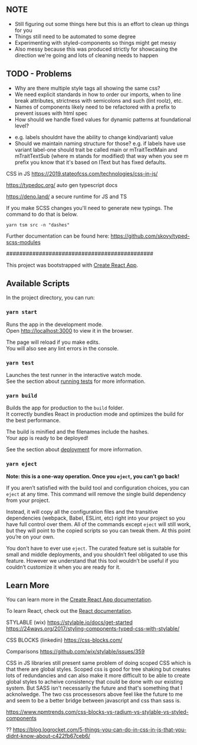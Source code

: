 ## NOTE
- Still figuring out some things here but this is an effort to clean up things for you
- Things still need to be automated to some degree
- Experimenting with styled-components so things might get messy
- Also messy because this was produced strictly for showcasing the direction we're going and lots of cleaning needs to happen

## TODO - Problems
- Why are there multiple style tags all showing the same css?
- We need explicit standards in how to order our imports, when to line break attributes, strictness with semicolons and such (lint roolz), etc.
- Names of components likely need to be refactored with a prefix to prevent issues with html spec
- How should we handle fixed values for dynamic patterns at foundational level?
+ e.g. labels shouldnt have the ability to change kind(variant) value
+ Should we maintain naming structure for those? e.g. if labels have use variant label-one should
  trait be called main or mTraitTextMain and mTraitTextSub (where m stands for modified) that way
  when you see m prefix you know that it's based on IText but has fixed defaults.

CSS in JS
https://2019.stateofcss.com/technologies/css-in-js/

https://typedoc.org/
auto gen typescript docs

https://deno.land/
a secure runtime for JS and TS

If you make SCSS changes you'll need to generate new typings. The command to do that is below.
```
yarn tsm src -n "dashes"
```
Further documentation can be found here: https://github.com/skovy/typed-scss-modules

#############################################

This project was bootstrapped with [Create React App](https://github.com/facebook/create-react-app).

## Available Scripts

In the project directory, you can run:

### `yarn start`

Runs the app in the development mode.<br />
Open [http://localhost:3000](http://localhost:3000) to view it in the browser.

The page will reload if you make edits.<br />
You will also see any lint errors in the console.

### `yarn test`

Launches the test runner in the interactive watch mode.<br />
See the section about [running tests](https://facebook.github.io/create-react-app/docs/running-tests) for more information.

### `yarn build`

Builds the app for production to the `build` folder.<br />
It correctly bundles React in production mode and optimizes the build for the best performance.

The build is minified and the filenames include the hashes.<br />
Your app is ready to be deployed!

See the section about [deployment](https://facebook.github.io/create-react-app/docs/deployment) for more information.

### `yarn eject`

**Note: this is a one-way operation. Once you `eject`, you can’t go back!**

If you aren’t satisfied with the build tool and configuration choices, you can `eject` at any time. This command will remove the single build dependency from your project.

Instead, it will copy all the configuration files and the transitive dependencies (webpack, Babel, ESLint, etc) right into your project so you have full control over them. All of the commands except `eject` will still work, but they will point to the copied scripts so you can tweak them. At this point you’re on your own.

You don’t have to ever use `eject`. The curated feature set is suitable for small and middle deployments, and you shouldn’t feel obligated to use this feature. However we understand that this tool wouldn’t be useful if you couldn’t customize it when you are ready for it.

## Learn More

You can learn more in the [Create React App documentation](https://facebook.github.io/create-react-app/docs/getting-started).

To learn React, check out the [React documentation](https://reactjs.org/).





STYLABLE (wix)
https://stylable.io/docs/get-started
https://24ways.org/2017/styling-components-typed-css-with-stylable/

CSS BLOCKS (linkedin)
https://css-blocks.com/

Comparisons
https://github.com/wix/stylable/issues/359

CSS in JS libraries still present same problem of doing scoped CSS which is that there are global styles. Scoped css is good for tree shaking but creates lots of redundancies and can also make it more difficult to be able to create global styles to acheive consistency that could be done with our existing system. But SASS isn't necessarily the future and that's something that I acknolwedge. The two css processesors above feel like the future to me and seem to be a better bridge between javascript and css than sass is.

https://www.npmtrends.com/css-blocks-vs-radium-vs-stylable-vs-styled-components



?? https://blog.logrocket.com/5-things-you-can-do-in-css-in-js-that-you-didnt-know-about-c422fb67ceb6/


